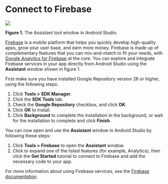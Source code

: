 # Connect to Firebase

![](https://developer.android.com/studio/images/write/assistant-window_2-2_2x.png)

**Figure 1.** The Assistant tool window in Android Studio.

[Firebase](https://firebase.google.com) is a mobile platform that helps you quickly develop high\-quality apps, grow your user base, and earn more money. Firebase is made up of complementary features that you can mix\-and\-match to fit your needs, with [Google Analytics for Firebase](https://firebase.google.com/docs/analytics/) at the core. You can explore and integrate Firebase services in your app directly from Android Studio using the **Assistant** window shown in figure 1.

First make sure you have installed Google Repository version 26 or higher, using the following steps:

1.  Click **Tools > SDK Manager**.
2.  Click the **SDK Tools** tab.
3.  Check the **Google Repository** checkbox, and click **OK**.
4.  Click **OK** to install.
5.  Click **Background** to complete the installation in the background, or wait for the installation to complete and click **Finish**.

You can now open and use the **Assistant** window in Android Studio by following these steps:

1.  Click **Tools > Firebase** to open the **Assistant** window.
2.  Click to expand one of the listed features (for example, Analytics), then click the **Get Started** tutorial to connect to Firebase and add the necessary code to your app.

For more information about using Firebase services, see the [Firebase documentation](https://firebase.google.com/docs/).